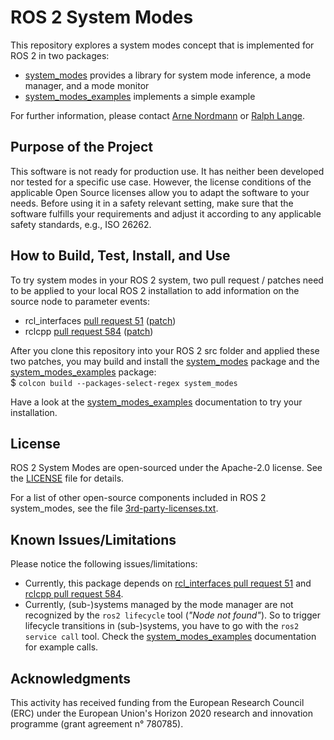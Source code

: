 # ROS 2 System Modes

This repository explores a system modes concept that is implemented for ROS 2 in two packages:
* [system_modes](./system_modes/) provides a library for system mode inference, a mode manager, and a mode monitor
* [system_modes_examples](./system_modes_examples/) implements a simple example

For further information, please contact [Arne Nordmann](https://github.com/norro) or [Ralph Lange](https://github.com/ralph-lange).

## Purpose of the Project

This software is not ready for production use. It has neither been developed nor
tested for a specific use case. However, the license conditions of the
applicable Open Source licenses allow you to adapt the software to your needs.
Before using it in a safety relevant setting, make sure that the software
fulfills your requirements and adjust it according to any applicable safety
standards, e.g., ISO 26262.

## How to Build, Test, Install, and Use

To try system modes in your ROS 2 system, two pull request / patches need to be applied to your local ROS 2 installation to add information on the source node to parameter events:
* rcl_interfaces [pull request 51](https://github.com/ros2/rcl_interfaces/pull/51) ([patch](https://github.com/ros2/rcl_interfaces/pull/51.patch))
* rclcpp [pull request 584](https://github.com/ros2/rclcpp/pull/584) ([patch](https://github.com/ros2/rclcpp/pull/584.patch))

After you clone this repository into your ROS 2 src folder and applied these two patches, you may build and install the [system_modes](./system_modes/) package and the [system_modes_examples](./system_modes_examples/) package:  
$ `colcon build --packages-select-regex system_modes`

Have a look at the [system_modes_examples](./system_modes_examples/) documentation to try your installation.

## License

ROS 2 System Modes are open-sourced under the Apache-2.0 license. See the
[LICENSE](LICENSE) file for details.

For a list of other open-source components included in ROS 2 system_modes,
see the file [3rd-party-licenses.txt](3rd-party-licenses.txt).

## Known Issues/Limitations

Please notice the following issues/limitations:

* Currently, this package depends on [rcl_interfaces pull request 51](https://github.com/ros2/rcl_interfaces/pull/51) and [rclcpp pull request 584](https://github.com/ros2/rclcpp/pull/584).
* Currently, (sub-)systems managed by the mode manager are not recognized by the `ros2 lifecycle` tool (*"Node not found"*). So to trigger lifecycle transitions in (sub-)systems, you have to go with the `ros2 service call` tool. Check the [system_modes_examples](./system_modes_examples/) documentation for example calls.

## Acknowledgments

This activity has received funding from the European Research Council (ERC) under the European Union's Horizon 2020 research and innovation programme (grant agreement n° 780785).
